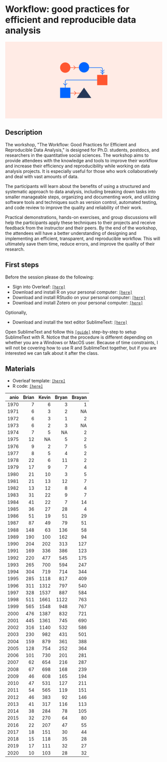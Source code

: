 # Workflow: good practices for efficient and reproducible data analysis

![background](background.png)

## Description

The workshop, "The Workflow: Good Practices for Efficient and Reproducible Data Analysis," is designed for Ph.D. students, postdocs, and researchers in the quantitative social sciences. The workshop aims to provide attendees with the knowledge and tools to improve their workflow and increase their efficiency and reproducibility while working on data analysis projects. It is especially useful for those who work collaboratively and deal with vast amounts of data.

The participants will learn about the benefits of using a structured and systematic approach to data analysis, including breaking down tasks into smaller manageable steps, organizing and documenting work, and utilizing software tools and techniques such as version control, automated testing, and code review to improve the quality and reliability of their work.

Practical demonstrations, hands-on exercises, and group discussions will help the participants apply these techniques to their projects and receive feedback from the instructor and their peers. By the end of the workshop, the attendees will have a better understanding of designing and implementing an efficient, transparent, and reproducible workflow. This will ultimately save them time, reduce errors, and improve the quality of their research.


## First steps

Before the session please do the following:


- Sign into Overleaf: [`[here]`](https://it.overleaf.com/login)
- Download and install R on your personal computer: [`[here]`](https://cran.dcc.uchile.cl)
- Download and install RStudio on your personal computer: [`[here]`](https://posit.co/download/rstudio-desktop/)
- Download and install Zotero on your personal computer: [`[here]`](https://www.zotero.org/download/)


Optionally,

- Download and install the text editor SublimeText: [`[here]`](https://www.sublimetext.com)

Open SublimeText and follow this [`[guide]`](https://adee-weller.com/pages/home.md) step-by-step to setup SublimeText with R. Notice that the procedure is different depending on whether you are a Windows or MacOS user. Because of time constraints, I will not be covering how to use R and SublimeText together, but if you are interested we can talk about it after the class.


## Materials

- Overleaf template: [`[here]`](https://www.overleaf.com/project/5319dff0f8c27db47b000033)
- R code: [`[here]`](workflow_r.zip)


| anio| Brian| Kevin| Bryan| Brayan|
|----:|-----:|-----:|-----:|------:|
| 1970|     7|     6|     3|      1|
| 1971|     6|     3|     2|     NA|
| 1972|     6|     3|     1|      2|
| 1973|     6|     2|     3|     NA|
| 1974|     7|     5|    NA|      2|
| 1975|    12|    NA|     5|      2|
| 1976|     9|     2|     7|      5|
| 1977|     8|     5|     4|      2|
| 1978|    22|     6|    11|      2|
| 1979|    17|     9|     7|      4|
| 1980|    21|    10|     3|      5|
| 1981|    21|    13|    12|      7|
| 1982|    13|    12|     8|      4|
| 1983|    31|    22|     9|      7|
| 1984|    41|    22|     7|     14|
| 1985|    36|    27|    28|      4|
| 1986|    51|    19|    51|     29|
| 1987|    87|    49|    79|     51|
| 1988|   148|    63|   136|     58|
| 1989|   190|   100|   162|     94|
| 1990|   204|   202|   313|    127|
| 1991|   169|   336|   386|    123|
| 1992|   220|   477|   545|    175|
| 1993|   265|   700|   594|    247|
| 1994|   304|   719|   714|    344|
| 1995|   285|  1118|   817|    409|
| 1996|   311|  1312|   797|    540|
| 1997|   328|  1537|   887|    584|
| 1998|   511|  1661|  1122|    763|
| 1999|   565|  1548|   948|    767|
| 2000|   476|  1387|   832|    721|
| 2001|   445|  1361|   745|    690|
| 2002|   316|  1140|   532|    586|
| 2003|   230|   982|   431|    501|
| 2004|   159|   879|   361|    388|
| 2005|   128|   754|   252|    364|
| 2006|   101|   730|   201|    281|
| 2007|    62|   654|   216|    287|
| 2008|    67|   698|   168|    239|
| 2009|    46|   608|   165|    194|
| 2010|    47|   531|   127|    211|
| 2011|    54|   565|   119|    151|
| 2012|    46|   383|    92|    146|
| 2013|    41|   317|   116|    113|
| 2014|    38|   284|    78|    105|
| 2015|    32|   270|    64|     80|
| 2016|    22|   207|    47|     55|
| 2017|    18|   151|    30|     44|
| 2018|    15|   118|    35|     28|
| 2019|    17|   111|    32|     27|
| 2020|    10|   103|    28|     32|
